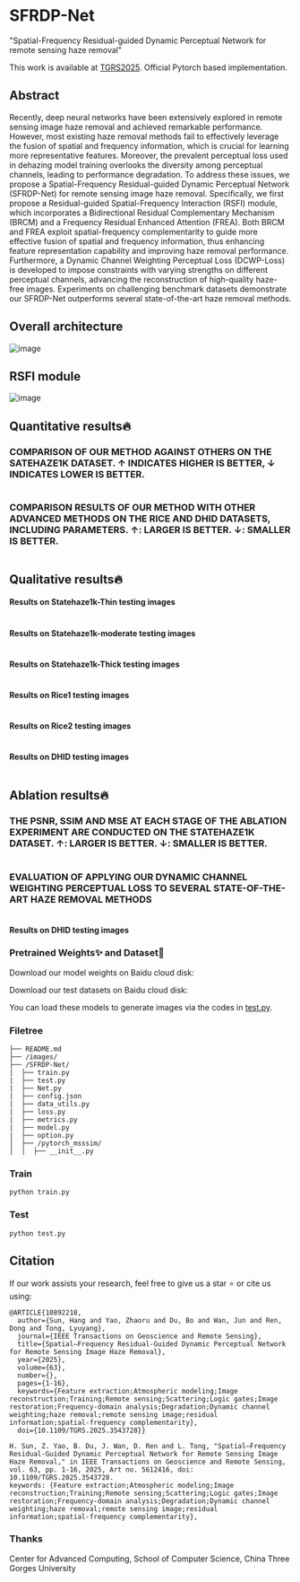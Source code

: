 # SFRDP-Net
"Spatial-Frequency Residual-guided Dynamic Perceptual Network for remote sensing haze removal"

This work is available at [TGRS2025](https://ieeexplore.ieee.org/document/10892218). Official Pytorch based implementation.

## Abstract
Recently, deep neural networks have been extensively explored in remote sensing image haze removal and achieved remarkable performance. However, most existing haze removal methods fail to effectively leverage the fusion of spatial and frequency information, which is crucial for learning more representative features. Moreover, the prevalent perceptual loss used in dehazing model training overlooks the diversity among perceptual channels, leading to performance degradation. To address these issues, we propose a Spatial-Frequency Residual-guided Dynamic Perceptual Network (SFRDP-Net) for remote sensing image haze removal. Specifically, we first propose a Residual-guided Spatial-Frequency Interaction (RSFI) module, which incorporates a Bidirectional Residual Complementary Mechanism (BRCM) and a Frequency Residual Enhanced Attention (FREA). Both BRCM and FREA exploit spatial-frequency complementarity to guide more effective fusion of spatial and frequency information, thus enhancing feature representation capability and improving haze removal performance. Furthermore, a Dynamic Channel Weighting Perceptual Loss (DCWP-Loss) is developed to impose constraints with varying strengths on different perceptual channels, advancing the reconstruction of high-quality haze-free images. Experiments on challenging benchmark datasets demonstrate our SFRDP-Net outperforms several state-of-the-art haze removal methods.

## Overall architecture
![image](/images/net.png)

## RSFI module
![image](/images/RSFI.png)

## Quantitative results🔥

### COMPARISON OF OUR METHOD AGAINST OTHERS ON THE SATEHAZE1K DATASET. ↑ INDICATES HIGHER IS BETTER, ↓ INDICATES LOWER IS BETTER.
<div style="text-align: center">
<img alt="" src="/images/Table1.png" style="display: inline-block;" />
</div>

### COMPARISON RESULTS OF OUR METHOD WITH OTHER ADVANCED METHODS ON THE RICE AND DHID DATASETS, INCLUDING PARAMETERS. ↑: LARGER IS BETTER. ↓: SMALLER IS BETTER.
<div style="text-align: center">
<img alt="" src="/images/Table2.png" style="display: inline-block;" />
</div>

## Qualitative results🔥

#### Results on Statehaze1k-Thin testing images
<div style="text-align: center">
<img alt="" src="/images/thin.png" style="display: inline-block;" />
</div>

#### Results on Statehaze1k-moderate testing images
<div style="text-align: center">
<img alt="" src="/images/moderate.png" style="display: inline-block;" />
</div>

#### Results on Statehaze1k-Thick testing images
<div style="text-align: center">
<img alt="" src="/images/thick.png" style="display: inline-block;" />
</div>

#### Results on Rice1 testing images
<div style="text-align: center">
<img alt="" src="/images/rice1.png" style="display: inline-block;" />
</div>

#### Results on Rice2 testing images
<div style="text-align: center">
<img alt="" src="/images/rice2.png" style="display: inline-block;" />
</div>

#### Results on DHID testing images
<div style="text-align: center">
<img alt="" src="/images/DHID.png" style="display: inline-block;" />
</div>

## Ablation results🔥

### THE PSNR, SSIM AND MSE AT EACH STAGE OF THE ABLATION EXPERIMENT ARE CONDUCTED ON THE STATEHAZE1K DATASET. ↑: LARGER IS BETTER. ↓: SMALLER IS BETTER.

<div style="text-align: center">
<img alt="" src="/images/Table3.png" style="display: inline-block;" />
</div>

### EVALUATION OF APPLYING OUR DYNAMIC CHANNEL WEIGHTING PERCEPTUAL LOSS TO SEVERAL STATE-OF-THE-ART HAZE REMOVAL METHODS

<div style="text-align: center">
<img alt="" src="/images/Table4.png" style="display: inline-block;" />
</div>

#### Results on DHID testing images

### Pretrained Weights✨ and Dataset🤗

Download our model weights on Baidu cloud disk: 

Download our test datasets on Baidu cloud disk: 

You can load these models to generate images via the codes in [test.py](SFRDP-Net/test.py).

### Filetree

```
├── README.md
├── /images/
├── /SFRDP-Net/
|  ├── train.py
|  ├── test.py
|  ├── Net.py
|  ├── config.json
|  ├── data_utils.py
|  ├── loss.py
|  ├── metrics.py
|  ├── model.py
|  ├── option.py
│  ├── /pytorch_msssim/
│  │  ├── __init__.py

```

### Train

```shell
python train.py 
```

### Test

 ```shell
python test.py 
 ```

## Citation
If our work assists your research, feel free to give us a star ⭐ or cite us using:
```
@ARTICLE{10892218,
  author={Sun, Hang and Yao, Zhaoru and Du, Bo and Wan, Jun and Ren, Dong and Tong, Lyuyang},
  journal={IEEE Transactions on Geoscience and Remote Sensing}, 
  title={Spatial–Frequency Residual-Guided Dynamic Perceptual Network for Remote Sensing Image Haze Removal}, 
  year={2025},
  volume={63},
  number={},
  pages={1-16},
  keywords={Feature extraction;Atmospheric modeling;Image reconstruction;Training;Remote sensing;Scattering;Logic gates;Image restoration;Frequency-domain analysis;Degradation;Dynamic channel weighting;haze removal;remote sensing image;residual information;spatial-frequency complementarity},
  doi={10.1109/TGRS.2025.3543728}}

```

```
H. Sun, Z. Yao, B. Du, J. Wan, D. Ren and L. Tong, "Spatial–Frequency Residual-Guided Dynamic Perceptual Network for Remote Sensing Image Haze Removal," in IEEE Transactions on Geoscience and Remote Sensing, vol. 63, pp. 1-16, 2025, Art no. 5612416, doi: 10.1109/TGRS.2025.3543728.
keywords: {Feature extraction;Atmospheric modeling;Image reconstruction;Training;Remote sensing;Scattering;Logic gates;Image restoration;Frequency-domain analysis;Degradation;Dynamic channel weighting;haze removal;remote sensing image;residual information;spatial-frequency complementarity},
```

### Thanks

Center for Advanced Computing, School of Computer Science, China Three Gorges University

